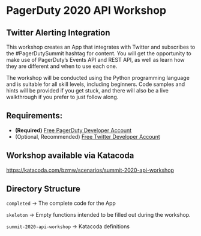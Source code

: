 # PagerDuty 2020 API Workshop

## Twitter Alerting Integration

This workshop creates an App that integrates with Twitter and subscribes to the #PagerDutySummit hashtag for content. You will get the opportunity to make use of PagerDuty’s Events API and REST API, as well as learn how they are different and when to use each one.

The workshop will be conducted using the Python programming language and is suitable for all skill levels, including beginners. Code samples and hints will be provided if you get stuck, and there will also be a live walkthrough if you prefer to just follow along.

## Requirements:
 - **(Required)** [Free PagerDuty Developer Account](https://developer.pagerduty.com/sign-up/)
 - (Optional, Recommended) [Free Twitter Developer Account](https://developer.twitter.com/en/apply-for-access)

## Workshop available via Katacoda
https://katacoda.com/bzmw/scenarios/summit-2020-api-workshop


## Directory Structure

`completed` -> The complete code for the App

`skeleton` -> Empty functions intended to be filled out during the workshop.

`summit-2020-api-workshop` -> Katacoda definitions
